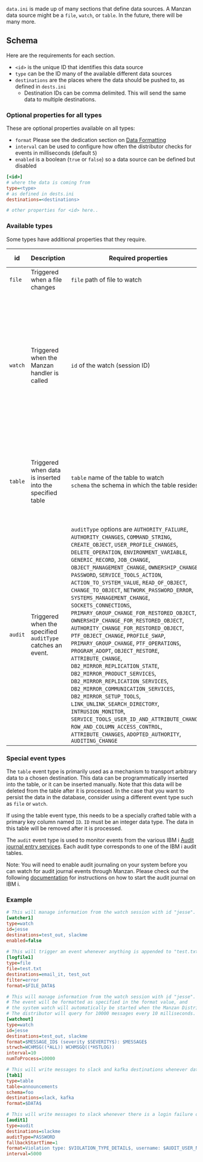`data.ini` is made up of many sections that define data sources. A Manzan data source might be a `file`, `watch`, or `table`. In the future, there will be many more.

## Schema

Here are the requirements for each section.

* `<id>` is the unique ID that identifies this data source
* `type` can be the ID many of the available different data sources
* `destinations` are the places where the data should be pushed to, as defined in `dests.ini`
   * Destination IDs can be comma delimited. This will send the same data to multiple destinations.


### Optional properties for all types

These are optional properties available on all types:

* `format` Please see the dedication section on [Data Formatting](./config/format.md)
* `interval` can be used to configure how often the distributor checks for events in milliseconds (default `5`)
* `enabled` is a boolean (`true` or `false`) so a data source can be defined but disabled

```ini
[<id>]
# where the data is coming from
type=<type>
# as defined in dests.ini
destinations=<destinations>

# other properties for <id> here..
```

### Available types

Some types have additional properties that they require.

| id      | Description                                 | Required properties            | Optional properties                                                                                                        |
|---------|---------------------------------------------|--------------------------------|-----------------------------------------------------------------------------------------------------------------------|
| `file`  | Triggered when a file changes               | `file` path of file to watch   | * `filter` only listen for lines that include this value                                                                |
| `watch` | Triggered when the Manzan handler is called | `id` of the watch (session ID) | * `strwch` is part of the `STRWCH` CL command that can be used to describe how to start the watch when Manzan starts up <br> * `numToProcess` can be used to configure how many messages are queried for by the distributor (default `1000`) <br> * `interval` the interval at which to query for new messages|
| `table` | Triggered when data is inserted into the specified table | `table` name of the table to watch  <br> `schema` the schema in which the table resides | * `numToProcess` can be used to configure how many messages are queried for by the distributor (default `1000`) <br> * `interval` the interval at which to query for new messages|
| `audit` | Triggered when the specified `auditType` catches an event. | `auditType` options are `AUTHORITY_FAILURE`, `AUTHORITY_CHANGES`, `COMMAND_STRING`, `CREATE_OBJECT`, `USER_PROFILE_CHANGES`, `DELETE_OPERATION`, `ENVIRONMENT_VARIABLE`, `GENERIC_RECORD`, `JOB_CHANGE`, `OBJECT_MANAGEMENT_CHANGE`, `OWNERSHIP_CHANGE`, `PASSWORD`, `SERVICE_TOOLS_ACTION`, `ACTION_TO_SYSTEM_VALUE`, `READ_OF_OBJECT`, `CHANGE_TO_OBJECT`, `NETWORK_PASSWORD_ERROR`, `SYSTEMS_MANAGEMENT_CHANGE`, `SOCKETS_CONNECTIONS`, `PRIMARY_GROUP_CHANGE_FOR_RESTORED_OBJECT`, `OWNERSHIP_CHANGE_FOR_RESTORED_OBJECT`, `AUTHORITY_CHANGE_FOR_RESTORED_OBJECT`, `PTF_OBJECT_CHANGE`, `PROFILE_SWAP`, `PRIMARY_GROUP_CHANGE`, `PTF_OPERATIONS`, `PROGRAM_ADOPT`, `OBJECT_RESTORE`, `ATTRIBUTE_CHANGE`, `DB2_MIRROR_REPLICATION_STATE`, `DB2_MIRROR_PRODUCT_SERVICES`, `DB2_MIRROR_REPLICATION_SERVICES`, `DB2_MIRROR_COMMUNICATION_SERVICES`, `DB2_MIRROR_SETUP_TOOLS`, `LINK_UNLINK_SEARCH_DIRECTORY`, `INTRUSION_MONITOR`, `SERVICE_TOOLS_USER_ID_AND_ATTRIBUTE_CHANGES`, `ROW_AND_COLUMN_ACCESS_CONTROL`, `ATTRIBUTE_CHANGES`, `ADOPTED_AUTHORITY`, `AUDITING_CHANGE`  | * `fallbackStartTime` is the number of hours prior to the current date that we will query for audit messages, if no audit messages have been queried before <br> * `numToProcess` can be used to configure how many messages are queried for by the distributor (default `1000`) <br> * `interval` the interval at which to query for new messages|

### Special event types
The `table` event type is primarily used as a mechanism to transport arbitrary data to a chosen destination. This data can be programmatically inserted into the table, or it can be inserted manually. Note that this data will be deleted from the table after it is processed. In the case that you want to persist the data in the database, consider using a different event type such as `file` or `watch`.

If using the table event type, this needs to be a specially crafted table with a primary key column named `ID`. `ID` must be an integer data type. The data in this table will be removed after it is processed. 

The `audit` event type is used to monitor events from the various IBM i [Audit journal entry services](https://www.ibm.com/docs/en/i/7.4.0?topic=services-audit-journal-entry). Each audit type corresponds to one of the IBM i audit tables.

Note: You will need to enable audit journaling on your system before you can watch for audit journal events
through Manzan. Please check out the following [documentation](https://www.ibm.com/docs/en/i/7.4.0?topic=journal-setting-up-security-auditing) for instructions on how to start the audit journal on IBM i.

### Example

```ini
# This will manage information from the watch session with id "jesse". It is disabled.
[watcher1]
type=watch
id=jesse
destinations=test_out, slackme
enabled=false
​
# This will trigger an event whenever anything is appended to "test.txt"
[logfile1]
type=file
file=test.txt
destinations=email_it, test_out
filter=error
format=$FILE_DATA$

# This will manage information from the watch session with id "jesse".
# The event will be formatted as specified in the format value, and
# the system watch will automatically be started when the Manzan Distributor is run.
# The distributor will query for 10000 messages every 10 milliseconds.
[watchout]
type=watch
id=jesse
destinations=test_out, slackme
format=$MESSAGE_ID$ (severity $SEVERITY$): $MESSAGE$ 
strwch=WCHMSG((*ALL)) WCHMSGQ((*HSTLOG))
interval=10
numToProcess=10000

# This will write messages to slack and kafka destinations whenever data is inserted into the foo.announcements table
[tab1]
type=table
table=announcements
schema=foo
destinations=slack, kafka
format=$DATA$ 

# This will write messages to slack whenever there is a login failure on the system
[audit1]
type=audit
destinations=slackme
auditType=PASSWORD
fallbackStartTime=1
format=Violation type: $VIOLATION_TYPE_DETAIL$, username: $AUDIT_USER_NAME$
interval=5000
```
